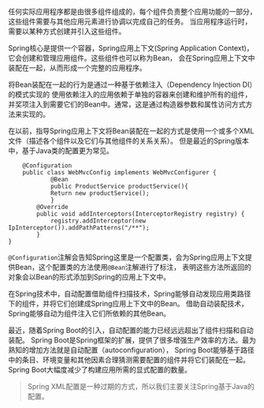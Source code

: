 任何实际应用程序都是由很多组件组成的，每个组件负责整个应用功能的一部分，这些组件需要与其他应用元素进行协调以完成自己的任务。
当应用程序运行时，需要以某种方式创建并引入这些组件。

Spring核心是提供一个容器，Spring应用上下文(Spring Application Context)，它会创建和管理应用组件。这些组件也可以称为Bean，
会在Spring应用上下文中装配在一起，从而形成一个完整的应用程序。

将Bean装配在一起的行为是通过一种基于依赖注入（Dependency Injection DI）的模式实现的
使用依赖注入的应用依赖于单独的容器来创建和维护所有的组件，并奖项注入到需要它们的Bean中。通常，这是通过构造器参数和属性访问方式方法来实现的。

在以前，指导Spring应用上下文将Bean装配在一起的方式是使用一个或多个XML文件（描述各个组件以及它们与其他组件的关系关系）。
但是最近的Spring版本中，基于Java类的配置更为常见。
```
	@Configuration
	public class WebMvcConfig implements WebMvcConfigurer {
	        @Bean 
	        public ProductService productService(){
			Return new productService();
	        }
	    @Override
	    public void addInterceptors(InterceptorRegistry registry) {
	        registry.addInterceptor(new IpInterceptor()).addPathPatterns("/**");
	    }
}
```
`@Configuration`注解会告知Spring这里是一个配置类，会为Spring应用上下文提供Bean，这个配置类的方法使用`@Bean`注解进行了标注，
表明这些方法所返回的对象会以Bean的形式添加到Spring的应用上下文中。

在Spring技术中，自动配置借助组件扫描技术，Spring能够自动发现应用类路径下的组件，并将它们创建成Spring应用上下文中的Bean。
借助自动装配技术，Spring能够自动为组件注入它们所依赖的其他Bean。

最近，随着Spring Boot的引入，自动配置的能力已经远远超出了组件扫描和自动装配。
Spring Boot是Spring框架的扩展，提供了很多增强生产效率的方法。最为熟知的增加方法就是自动配置（autoconfiguration），
Spring Boot能够基于路径中的条目、环境变量和其他因素合理猜测需要配置的组件并将它们装配在一起。
Spring Boot大幅度减少了构建应用所需的显式配置的数量。

> Spring XML配置是一种过期的方式，所以我们主要关注Spring基于Java的配置。
